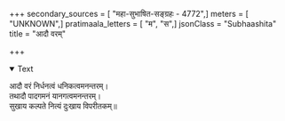+++
secondary_sources = [ "महा-सुभाषित-सङ्ग्रहः - 4772",]
meters = [ "UNKNOWN",]
pratimaala_letters = [ "म", "स",]
jsonClass = "Subhaashita"
title = "आदौ वरम्"

+++

<details open><summary>Text</summary>

आदौ वरं निर्धनत्वं धनिकत्वमनन्तरम्।  
तथादौ पादगमनं यानगत्वमनन्तरम्।  
सुखाय कल्पते नित्यं दुःखाय विपरीतकम्॥
</details>
